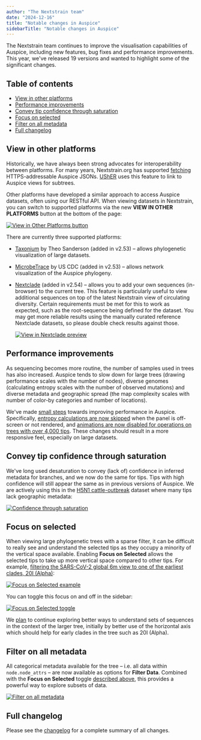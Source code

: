 ```yaml
---
author: "The Nextstrain team"
date: "2024-12-16"
title: "Notable changes in Auspice"
sidebarTitle: "Notable changes in Auspice"
---
```


The Nextstrain team continues to improve the visualisation capabilities of
Auspice, including new features, bug fixes and performance improvements. This
year, we've released 19 versions and wanted to highlight some of the
significant changes.

<!--
number of git tags in 2024 (generated by GitHub Copilot):
git tag --list --format='%(creatordate:short)' | grep '^2024' | wc -l
-->

## Table of contents

- [View in other platforms](#view-in-other-platforms)
- [Performance improvements](#performance-improvements)
- [Convey tip confidence through saturation](#convey-tip-confidence-through-saturation)
- [Focus on selected](#focus-on-selected)
- [Filter on all metadata](#filter-on-all-metadata)
- [Full changelog](#full-changelog)

## View in other platforms

Historically, we have always been strong advocates for interoperability between
platforms. For many years, Nextstrain.org has supported
[fetching](https://nextstrain.org/fetch) HTTPS-addressable Auspice JSONs.
[UShER](https://genome.ucsc.edu/cgi-bin/hgPhyloPlace) uses this feature to link
to Auspice views for subtrees.

Other platforms have developed a similar approach to access Auspice datasets,
often using our RESTful API. When viewing datasets in Nextstrain, you can switch
to supported platforms via the new **VIEW IN OTHER PLATFORMS** button at the
bottom of the page:

[![View in Other Platforms button](/blog/img/view-in-other-platforms.png)]()

There are currently three supported platforms:

- [Taxonium](https://taxonium.org) by Theo Sanderson (added in v2.53) – allows
  phylogenetic visualization of large datasets.

- [MicrobeTrace](https://microbetrace.cdc.gov) by US CDC (added in v2.53) –
  allows network visualization of the Auspice phylogeny.

- [Nextclade](https://clades.nextstrain.org/) (added in v2.54) – allows you to
  add your own sequences (in-browser) to the current tree. This feature is
  particularly useful to view additional sequences on top of the latest
  Nextstrain view of circulating diversity. Certain requirements must be met for
  this to work as expected, such as the root-sequence being defined for the
  dataset. You may get more reliable results using the manually curated
  reference Nextclade datasets, so please double check results against those.

  [![View in Nextclade preview](/blog/img/view-in-nextclade.png)]()

## Performance improvements

As sequencing becomes more routine, the number of samples used in trees has also
increased. Auspice tends to slow down for large trees (drawing performance 
scales with the number of nodes), diverse genomes (calculating entropy scales
with the number of observed mutations) and diverse metadata and geographic
spread (the map complexity scales with number of color-by categories and number
of locations).

We've made [small
steps](https://github.com/nextstrain/auspice/releases/tag/v2.60.0) towards
improving performance in Auspice. Specifically, [entropy calculations are now
skipped](https://github.com/nextstrain/auspice/pull/1879) when the panel is
off-screen or not rendered, and [animations are now disabled for operations on
trees with over 4,000 tips](https://github.com/nextstrain/auspice/pull/1880).
These changes should result in a more responsive feel, especially on large
datasets.

## Convey tip confidence through saturation

We've long used desaturation to convey (lack of) confidence in inferred metadata
for branches, and we now do the same for tips. Tips with high confidence will
still appear the same as in previous versions of Auspice. We are actively using
this in the [H5N1
cattle-outbreak](http://nextstrain.org/avian-flu/h5n1-cattle-outbreak/genome@2024-11-15?c=division)
dataset where many tips lack geographic metadata:

[![Confidence through saturation](/blog/img/confidence-through-saturation.png)]()

## Focus on selected

When viewing large phylogenetic trees with a sparse filter, it can be difficult
to really see and understand the selected tips as they occupy a minority of the
vertical space available. Enabling **Focus on Selected** allows the selected
tips to take up more vertical space compared to other tips. For example,
[filtering the SARS-CoV-2 global 6m view to one of the earliest clades, 20I
(Alpha)](https://nextstrain.org/ncov/gisaid/global/6m@2024-10-30?d=tree&f_clade_membership=20I%20%28Alpha%29&p=full):

[![Focus on Selected example](/blog/img/focus-on-selected-example.png)]()

You can toggle this focus on and off in the sidebar:

[![Focus on Selected toggle](/blog/img/focus-on-selected-toggle.png)]()

We [plan](https://github.com/nextstrain/auspice/issues/1368) to continue
exploring better ways to understand sets of sequences in the context of the
larger tree, initially by better use of the horizontal axis which should help
for early clades in the tree such as 20I (Alpha).

## Filter on all metadata

All categorical metadata available for the tree – i.e. all data within
`node.node_attrs` – are now available as options for **Filter Data**. Combined
with the **Focus on Selected** toggle [described above](#focus-on-selected),
this provides a powerful way to explore subsets of data.

[![Filter on all metadata](/blog/img/filter-on-metadata.png)]()

## Full changelog

Please see the
[changelog](https://github.com/nextstrain/auspice/blob/-/CHANGELOG.md) for a
complete summary of all changes.
